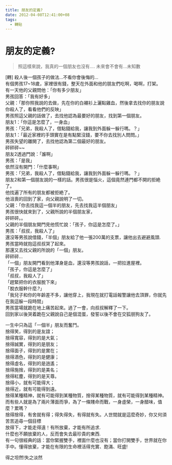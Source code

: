 ```yaml
---
title: 朋友的定義?
date: 2012-04-08T12:41:00+08
tags:
  - 轉貼
---
```

# 朋友的定義?

> 照這樣來說，我真的一個朋友也沒有.... 未來會不會有...未知數

‎[轉] 殺人後一個孩子的做法…不看你會後悔的…  
有個男孩17~18歲，家裡很有錢，整天在外面和他的朋友們吃啊，喝啊，打架。  
有一天他的父親問他：「你有多少朋友」  
男孩回答：「我有好多」  
父親：「那你照我說的去做，先在你的白襯衫上灑點雞血，然後拿去找你的朋友說你殺人了，看看他們的反映」  
男孩照這父親的話做了，去找他認為最要好的朋友，找到第一個朋友。  
朋友1：「你這是怎麼了，一身血」  
男孩：「兄弟，我殺人了，借點錢給我，讓我到外面躲一躲行嗎。？」  
朋友1：「最近家裡的手頭實在是有點緊沒錢，要不你去找別人問問。」  
男孩失望的離開了，去找他認為第二個最好的朋友。  
砰砰砰~~  
朋友2透過門說：「誰啊」  
男孩：「是我」  
依然沒有開門：「什麼事啊」  
男孩：「兄弟，我殺人了，借點錢給我，讓我到外面躲一躲行嗎。？」  
朋友2和第一個朋友說的一樣的話。男孩很是惱火，這個竟然連門都不開的拒絶了。  
他找遍了所有的朋友都被拒絶了。  
他沮喪的回到了家，向父親說明了一切。  
父親：「你去找我這一個半的朋友，先去找我這半個朋友」  
男孩很快就來到了，父親所說的半個朋友家，  
砰砰砰。。  
父親的半個朋友開門見他慌忙說：「孩子，你這是怎麼了。」  
男孩：「叔叔，我殺人了」  
還沒等男孩說借錢，「半個」朋友給了他一張200萬的支票，讓他出去避避風頭.  
男孩當時就抱這叔叔哭了起來。  
那還又去找父親的所說的「一個」朋友。  
砰砰砰...  
「一個」朋友開門看到他渾身是血，還沒等男孩說話，一把拉進屋裡。  
「孩子，你這是怎麼了」  
「叔叔，我殺人了」  
「趕緊把你的衣服脫下來」  
「脫衣服幹什麼.?」  
「我兒子和你的年齡差不多，讓他穿上，我現在就打電話報警讓他去頂罪，你就先在我這躲一段時間」  
男孩當場就跪在地上痛苦起來。過了一會，向叔叔解釋了一下。  
回到家以後哭着跪在父親說自己是個混蛋，發誓以後不會在交狐朋狗友了。  

一生中只為這「一個半」朋友而奮鬥。  
捨得笑，得到的是友誼；  
捨得寬容，得到的是大氣；  
捨得誠實，得到的是朋友；  
捨得面子，得到的是實在；  
捨得酒色，得到的是健康；  
捨得虛名，得到的是逍遙；  
捨得施捨，得到的是美名；  
捨得紅塵，得到的是天尊。  
捨得小，就有可能得大；  
捨得近，就有可能得到遠。  
捨得某種精神，就有可能得到某種物質，捨得某種物質，就有可能得到某種精神。  
而有些人就是為了兩片薄面而爭，為了一條賤命而戰，一身虛榮，一身醋味，值麼？累嗎？  
捨得捨得，有舍就有得；得失得失，有得就有失。人世間就是這麼奇妙，你又何須苦苦追尋一個目標  
放得下，才能走得遠！有所放棄，才能有所追求.  
什麼也不願放棄的人，反而會失去最珍貴的東西.  
有一句很經典的話：當你緊握雙手，裡面什麼也沒有；當你打開雙手，世界就在你手中。懂得放棄，才能在有限的生命裡活得充實、飽滿、旺盛!  

得之坦然!失之淡然  
